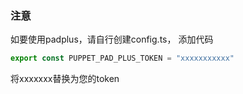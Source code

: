### 注意

如要使用padplus，请自行创建config.ts， 添加代码
```ts
export const PUPPET_PAD_PLUS_TOKEN = "xxxxxxxxxxx"
```
将xxxxxxx替换为您的token

